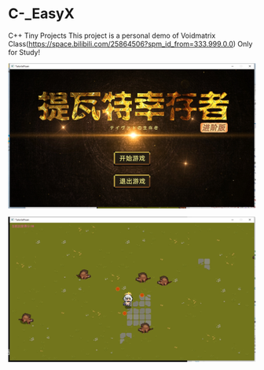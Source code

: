 # C-_EasyX
C++ Tiny Projects
This project is a personal demo of Voidmatrix Class(https://space.bilibili.com/25864506?spm_id_from=333.999.0.0)
Only for Study!

![image](./yuan.png)

![image](./paimon.png)
